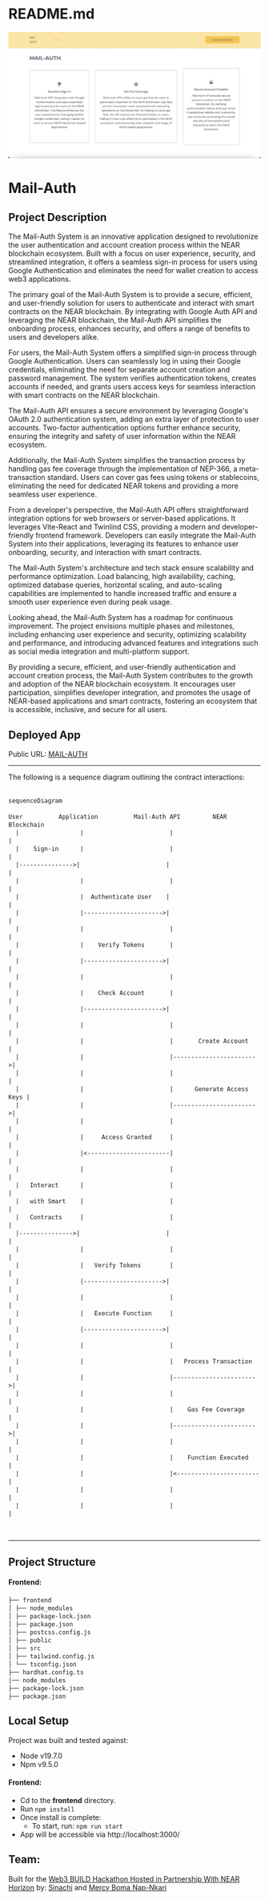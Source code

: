 # README.md
![Alt text](https://github.com/NatX223/MAIL-AUTH/blob/main/Screenshot%202023-07-02%20at%2009.30.44.jpeg)
# Mail-Auth

  

## Project Description

The Mail-Auth System is an innovative application designed to revolutionize the user authentication and account creation process within the NEAR blockchain ecosystem. Built with a focus on user experience, security, and streamlined integration, it offers a seamless sign-in process for users using Google Authentication and eliminates the need for wallet creation to access web3 applications.

The primary goal of the Mail-Auth System is to provide a secure, efficient, and user-friendly solution for users to authenticate and interact with smart contracts on the NEAR blockchain. By integrating with Google Auth API and leveraging the NEAR blockchain, the Mail-Auth API simplifies the onboarding process, enhances security, and offers a range of benefits to users and developers alike.

For users, the Mail-Auth System offers a simplified sign-in process through Google Authentication. Users can seamlessly log in using their Google credentials, eliminating the need for separate account creation and password management. The system verifies authentication tokens, creates accounts if needed, and grants users access keys for seamless interaction with smart contracts on the NEAR blockchain.

The Mail-Auth API ensures a secure environment by leveraging Google's OAuth 2.0 authentication system, adding an extra layer of protection to user accounts. Two-factor authentication options further enhance security, ensuring the integrity and safety of user information within the NEAR ecosystem.

Additionally, the Mail-Auth System simplifies the transaction process by handling gas fee coverage through the implementation of NEP-366, a meta-transaction standard. Users can cover gas fees using tokens or stablecoins, eliminating the need for dedicated NEAR tokens and providing a more seamless user experience.

From a developer's perspective, the Mail-Auth API offers straightforward integration options for web browsers or server-based applications. It leverages Vite-React and Twinlind CSS, providing a modern and developer-friendly frontend framework. Developers can easily integrate the Mail-Auth System into their applications, leveraging its features to enhance user onboarding, security, and interaction with smart contracts.

The Mail-Auth System's architecture and tech stack ensure scalability and performance optimization. Load balancing, high availability, caching, optimized database queries, horizontal scaling, and auto-scaling capabilities are implemented to handle increased traffic and ensure a smooth user experience even during peak usage.

Looking ahead, the Mail-Auth System has a roadmap for continuous improvement. The project envisions multiple phases and milestones, including enhancing user experience and security, optimizing scalability and performance, and introducing advanced features and integrations such as social media integration and multi-platform support.

By providing a secure, efficient, and user-friendly authentication and account creation process, the Mail-Auth System contributes to the growth and adoption of the NEAR blockchain ecosystem. It encourages user participation, simplifies developer integration, and promotes the usage of NEAR-based applications and smart contracts, fostering an ecosystem that is accessible, inclusive, and secure for all users.

## Deployed App


Public URL: [MAIL-AUTH](https://boisterous-alfajores-5fbe88.netlify.app/)




  
---
The following is a sequence diagram outlining the contract interactions:

```

sequenceDiagram

User          Application          Mail-Auth API         NEAR Blockchain
  |                 |                        |                          |
  |    Sign-in      |                        |                          |
  |--------------->|                        |                          |
  |                 |                        |                          |
  |                 |  Authenticate User    |                          |
  |                 |---------------------->|                          |
  |                 |                        |                          |
  |                 |    Verify Tokens       |                          |
  |                 |---------------------->|                          |
  |                 |                        |                          |
  |                 |    Check Account       |                          |
  |                 |---------------------->|                          |
  |                 |                        |                          |
  |                 |                        |       Create Account     |
  |                 |                        |----------------------->|
  |                 |                        |                          |
  |                 |                        |      Generate Access Keys |
  |                 |                        |----------------------->|
  |                 |                        |                          |
  |                 |     Access Granted     |                          |
  |                 |<-----------------------|                          |
  |                 |                        |                          |
  |   Interact      |                        |                          |
  |   with Smart    |                        |                          |
  |   Contracts     |                        |                          |
  |--------------->|                        |                          |
  |                 |                        |                          |
  |                 |   Verify Tokens        |                          |
  |                 |---------------------->|                          |
  |                 |                        |                          |
  |                 |   Execute Function     |                          |
  |                 |---------------------->|                          |
  |                 |                        |                          |
  |                 |                        |   Process Transaction   |
  |                 |                        |----------------------->|
  |                 |                        |                          |
  |                 |                        |    Gas Fee Coverage     |
  |                 |                        |----------------------->|
  |                 |                        |                          |
  |                 |                        |    Function Executed    |
  |                 |                        |<-----------------------|
  |                 |                        |                          |
  |                 |                        |                          |



```
---
    



## Project Structure
#### Frontend:
```
├── frontend
│ ├── node_modules
│ ├── package-lock.json
│ ├── package.json
│ ├── postcss.config.js
│ ├── public
│ ├── src
│ ├── tailwind.config.js
│ └── tsconfig.json
├── hardhat.config.ts
|── node_modules
├── package-lock.json
├── package.json
```
## Local Setup
Project was built and tested against:
* Node v19.7.0
* Npm v9.5.0

	
#### **Frontend:**
 - Cd to the **frontend** directory.
 - Run ``npm install``
 - Once install is complete:
	 * To start, run: 
	 ``npm run start``
- App will be accessible via http://localhost:3000/

## Team:

Built for the [Web3 BUILD Hackathon Hosted in Partnership With NEAR Horizon](https://web3-build-hackathon.devpost.com/) by: [Sinachi](https://twitter.com/NatRonin) and [Mercy Boma Nap-Nkari](https://twitter.com/naps_thelma) 


